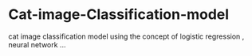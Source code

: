 # Cat-image-Classification-model
cat image classification model using the concept of logistic regression , neural network ...
